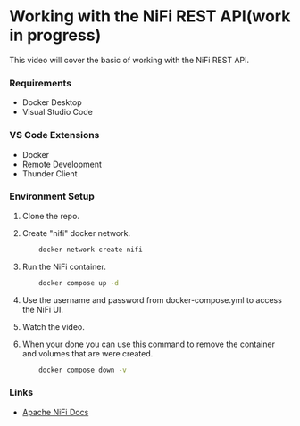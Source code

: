 # Working with the NiFi REST API(work in progress)
This video will cover the basic of working with the NiFi REST API.

### Requirements
- Docker Desktop
- Visual Studio Code

### VS Code Extensions
- Docker
- Remote Development
- Thunder Client

### Environment Setup
 1. Clone the repo.

 2. Create "nifi" docker network.
    ```bash
        docker network create nifi
    ```
 3. Run the NiFi container.
    
    ```bash
        docker compose up -d
    ```

 4. Use the username and password from docker-compose.yml to access the NiFi UI.

 5. Watch the video.
 
 6. When your done you can use this command to remove the container and volumes that are were created.
    ```bash
        docker compose down -v
    ```


### Links
- [Apache NiFi Docs](https://nifi.apache.org/docs.html)
